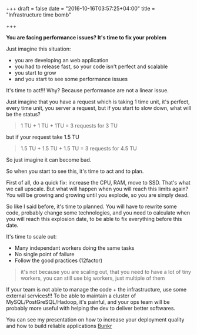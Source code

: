 +++
draft = false
date = "2016-10-16T03:57:25+04:00"
title = "Infrastructure time bomb"

+++

__You are facing performance issues? It's time to fix your problem__

Just imagine this situation:

* you are developing an web application
* you had to release fast, so your code isn't perfect and scalable
* you start to grow
* and you start to see some performance issues

It's time to act!!! Why? Because performance are not a linear issue.

Just imagine that you have a request which is taking 1 time unit, it's perfect, every time unit, you server a request, but if you start to slow down, what will be the status?

> 1 TU + 1 TU + 1TU = 3 requests for 3 TU

but if your request take 1.5 TU

> 1.5 TU + 1.5 TU + 1.5 TU = 3 requests for 4.5 TU

So just imagine it can become bad.

So when you start to see this, it's time to act and to plan.

First of all, do a quick fix: increase the CPU, RAM, move to SSD. That's what we call upscale. But what will happen when you will reach this limits again? You will be growing and growing until you explode, so you are simply dead.

So like I said before, it's time to planned. You will have to rewrite some code, probably change some technologies, and you need to calculate when you will reach this explosion date, to be able to fix everything before this date.

It's time to scale out:

* Many independant workers doing the same tasks
* No single point of failure
* Follow the good practices (12factor)

> it's not because you are scaling out, that you need to have a lot of tiny workers, you can still use big workers, just multiple of them

If your team is not able to manage the code + the infrastructure, use some external services!!! To be able to maintain a cluster of MySQL/PostGreSQL/Hadoop, it's painful, and your ops team will be probably more useful with helping the dev to deliver better softwares.

You can see my presentation on how to increase your deployment quality and how to build reliable  applications [Bunkr](http://bunkrapp.com/present/ojv16q/?utm_medium=share)

